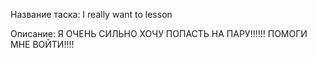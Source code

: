 Название таска: I really want to lesson

Описание:
Я ОЧЕНЬ СИЛЬНО ХОЧУ ПОПАСТЬ НА ПАРУ!!!!!! ПОМОГИ МНЕ ВОЙТИ!!!!
